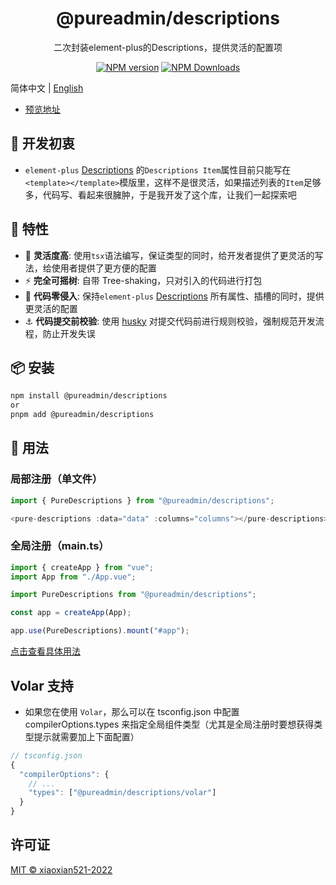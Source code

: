 <h1 align="center">@pureadmin/descriptions</h1>
<p align="center">二次封装element-plus的Descriptions，提供灵活的配置项</p>

<p align="center">
<a href="https://www.npmjs.com/package/@pureadmin/descriptions" target="__blank"><img src="https://img.shields.io/npm/v/@pureadmin/descriptions?color=a1b858&label=" alt="NPM version"></a>
<a href="https://www.npmjs.com/package/@pureadmin/descriptions" target="__blank"><img alt="NPM Downloads" src="https://img.shields.io/npm/dm/@pureadmin/descriptions?color=50a36f&label="></a>
</p>

简体中文 | [English](./README.en-US.md)

- [预览地址](https://xiaoxian521.github.io/pure-admin-descriptions)

## 🤔 开发初衷

- `element-plus` [Descriptions](https://element-plus.org/zh-CN/component/descriptions.html#descriptions-item-%E5%B1%9E%E6%80%A7) 的`Descriptions Item`属性目前只能写在`<template></template>`模版里，这样不是很灵活，如果描述列表的`Item`足够多，代码写、看起来很臃肿，于是我开发了这个库，让我们一起探索吧

## 🚀 特性

- 🦾 **灵活度高**: 使用`tsx`语法编写，保证类型的同时，给开发者提供了更灵活的写法，给使用者提供了更方便的配置
- ⚡ **完全可摇树**: 自带 Tree-shaking，只对引入的代码进行打包
- 🫶 **代码零侵入**: 保持`element-plus` [Descriptions](https://element-plus.org/zh-CN/component/descriptions.html) 所有属性、插槽的同时，提供更灵活的配置
- ⚓ **代码提交前校验**: 使用 [husky](https://typicode.github.io/husky/#/) 对提交代码前进行规则校验，强制规范开发流程，防止开发失误

## 📦 安装

```bash
npm install @pureadmin/descriptions
or
pnpm add @pureadmin/descriptions
```

## 🦄 用法

### 局部注册（单文件）

```ts
import { PureDescriptions } from "@pureadmin/descriptions";

<pure-descriptions :data="data" :columns="columns"></pure-descriptions>
```

### 全局注册（main.ts）

```ts
import { createApp } from "vue";
import App from "./App.vue";

import PureDescriptions from "@pureadmin/descriptions";

const app = createApp(App);

app.use(PureDescriptions).mount("#app");
```

[点击查看具体用法](https://github.com/xiaoxian521/pure-admin-descriptions/blob/main/src/App.vue)

## Volar 支持

- 如果您在使用 `Volar`，那么可以在 tsconfig.json 中配置 compilerOptions.types 来指定全局组件类型（尤其是全局注册时要想获得类型提示就需要加上下面配置）

```js
// tsconfig.json
{
  "compilerOptions": {
    // ...
    "types": ["@pureadmin/descriptions/volar"]
  }
}
```

## 许可证

[MIT © xiaoxian521-2022](./LICENSE)
